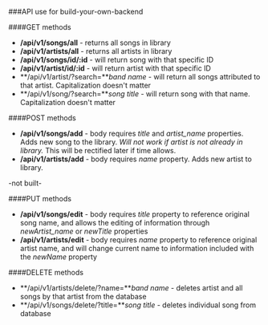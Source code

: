 ###API use for build-your-own-backend

####GET methods

* **/api/v1/songs/all** - returns all songs in library
* **/api/v1/artists/all** - returns all artists in library
* **/api/v1/songs/id/:id** - will return song with that specific ID
* **/api/v1/artist/id/:id** - will return artist with that specific ID
* **/api/v1/artist/?search=***band name* - will return all songs attributed to that artist. Capitalization doesn't matter
* **/api/v1/song/?search=***song title* - will return song with that name. Capitalization doesn't matter

####POST methods
* **/api/v1/songs/add** - body requires *title* and *artist_name* properties. Adds new song to the library. *Will not work if artist is not already in library.* This will be rectified later if time allows.
* **/api/v1/artists/add** - body requires *name* property. Adds new artist to library.

-not built-

####PUT methods
* **/api/v1/songs/edit** - body requires *title* property to reference original song name, and allows the editing of information through *newArtist_name* or *newTitle* properties
* **/api/v1/artists/edit** - body requires *name* property to reference original artist name, and will change current name to information included with the *newName* property

####DELETE methods
* **/api/v1/artists/delete/?name=***band name* - deletes artist and all songs by that artist from the database
* **/api/v1/songs/delete/?title=***song title* - deletes individual song from database